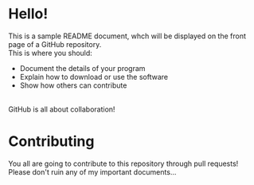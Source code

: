 # Hello!

This is a sample README document, whch will be displayed on the front page of a GitHub repository.<br>
This is where you should:
* Document the details of your program
* Explain how to download or use the software
* Show how others can contribute
<br>
GitHub is all about collaboration!

# Contributing

You all are going to contribute to this repository through pull requests!<br>
Please don't ruin any of my important documents...
